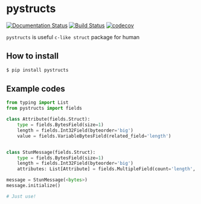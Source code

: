 # pystructs

[![Documentation Status](https://readthedocs.org/projects/pystructs/badge/?version=latest)](https://pystructs.readthedocs.io/en/latest/?badge=latest)
[![Build Status](https://travis-ci.com/moreal/pystructs.svg?branch=master)](https://travis-ci.com/moreal/pystructs)
[![codecov](https://codecov.io/gh/moreal/pystructs/branch/master/graph/badge.svg)](https://codecov.io/gh/moreal/pystructs)

`pystructs` is useful `c-like struct` package for human

## How to install

```bash
$ pip install pystructs
```

## Example codes

```python
from typing import List
from pystructs import fields

class Attribute(fields.Struct):
    type = fields.BytesField(size=1)
    length = fields.Int32Field(byteorder='big')
    value = fields.VariableBytesField(related_field='length')


class StunMessage(fields.Struct):
    type = fields.BytesField(size=1)
    length = fields.Int32Field(byteorder='big')
    attributes: List[Attribute] = fields.MultipleField(count='length', field=Attribute())

message = StunMessage(<bytes>)
message.initialize()

# Just use!
```